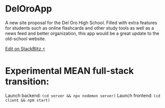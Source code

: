 # DelOroApp

A new site proposal for the Del Oro High School. Filled with extra features for students such as online flashcards and other study tools as well as a news feed and better organization, this app would be a great update to the old-school website.

[Edit on StackBlitz ⚡️](https://stackblitz.com/edit/stackblitz-starters-sxdhgr)

# Experimental MEAN full-stack transition:

Launch backend: `(cd server && npx nodemon server)`
Launch frontend: `(cd client && npm start)`
